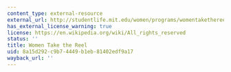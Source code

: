 ```yaml
---
content_type: external-resource
external_url: http://studentlife.mit.edu/women/programs/womentakethereel
has_external_license_warning: true
license: https://en.wikipedia.org/wiki/All_rights_reserved
status: ''
title: Women Take the Reel
uid: 8a15d292-c9b7-4449-b1eb-81402edf9a17
wayback_url: ''
---
```

